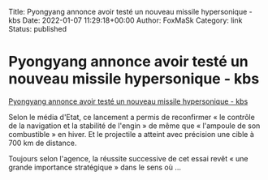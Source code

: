 Title: Pyongyang annonce avoir testé un nouveau missile hypersonique - kbs
Date: 2022-01-07 11:29:18+00:00
Author: FoxMaSk 
Category: link
Status: published





# Pyongyang annonce avoir testé un nouveau missile hypersonique - kbs

[Pyongyang annonce avoir testé un nouveau missile hypersonique - kbs](http://world.kbs.co.kr/service/news_view.htm?lang=f&amp;Seq_Code=76472)



Selon le média d&#39;Etat, ce lancement a permis de reconfirmer « le
contrôle de la navigation et la stabilité de l&#39;engin » de même que «
l&#39;ampoule de son combustible » en hiver. Et le projectile a atteint avec
précision une cible à 700 km de distance.

Toujours selon l&#39;agence, la réussite successive de cet essai revêt « une
grande importance stratégique » dans le sens où ...

